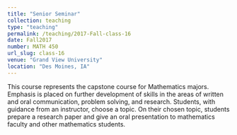 ```yaml
---
title: "Senior Seminar"
collection: teaching
type: "teaching"
permalink: /teaching/2017-Fall-class-16
date: Fall2017
number: MATH 450
url_slug: class-16
venue: "Grand View University"
location: "Des Moines, IA"
---
```


This course represents the capstone course for Mathematics majors. Emphasis is placed on further development of skills in the areas of written and oral communication, problem solving, and research. Students, with guidance from an instructor, choose a topic. On their chosen topic, students prepare a research paper and give an oral presentation to mathematics faculty and other mathematics students.
